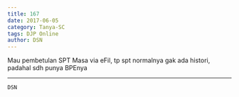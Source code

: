 ```yaml
---
title: 167
date: 2017-06-05
category: Tanya-SC
tags: DJP Online
author: DSN
---
```


Mau pembetulan SPT Masa via eFil, tp spt normalnya gak ada histori, padahal sdh punya BPEnya

---



`DSN`
